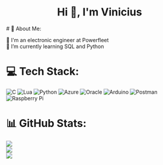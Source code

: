 <h1 align="center">Hi 👋, I'm Vinicius</h1>
# 💫 About Me:

🔭 I'm an electronic engineer at Powerfleet<br>🌱 I’m currently learning SQL and Python


# 💻 Tech Stack:
![C](https://img.shields.io/badge/c-%2300599C.svg?style=for-the-badge&logo=c&logoColor=white) ![Lua](https://img.shields.io/badge/lua-%232C2D72.svg?style=for-the-badge&logo=lua&logoColor=white) ![Python](https://img.shields.io/badge/python-3670A0?style=for-the-badge&logo=python&logoColor=ffdd54) ![Azure](https://img.shields.io/badge/azure-%230072C6.svg?style=for-the-badge&logo=azure-devops&logoColor=white) ![Oracle](https://img.shields.io/badge/Oracle-F80000?style=for-the-badge&logo=oracle&logoColor=white) ![Arduino](https://img.shields.io/badge/-Arduino-00979D?style=for-the-badge&logo=Arduino&logoColor=white) ![Postman](https://img.shields.io/badge/Postman-FF6C37?style=for-the-badge&logo=postman&logoColor=white) ![Raspberry Pi](https://img.shields.io/badge/-RaspberryPi-C51A4A?style=for-the-badge&logo=Raspberry-Pi)
# 📊 GitHub Stats:
![](https://github-readme-stats.vercel.app/api?username=vini-kp&theme=dark&hide_border=false&include_all_commits=false&count_private=false)<br/>
![](https://github-readme-streak-stats.herokuapp.com/?user=vini-kp&theme=dark&hide_border=false)<br/>
![](https://github-readme-stats.vercel.app/api/top-langs/?username=vini-kp&theme=dark&hide_border=false&include_all_commits=false&count_private=false&layout=compact)
